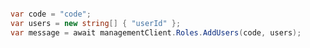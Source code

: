 ```python

```

```csharp
var code = "code";
var users = new string[] { "userId" };
var message = await managementClient.Roles.AddUsers(code, users);
```
